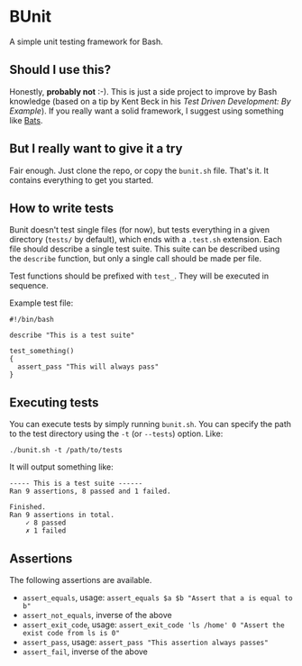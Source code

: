 BUnit
=====

A simple unit testing framework for Bash.

Should I use this?
------------------

Honestly, **probably not** :-). This is just a side project to improve by Bash knowledge (based on a tip by Kent Beck in his *Test Driven Development: By Example*). If you really want a solid framework, I suggest using something like [Bats](https://github.com/sstephenson/bats).

But I really want to give it a try
----------------------------------

Fair enough. Just clone the repo, or copy the `bunit.sh` file. That's it. It contains everything to get you started.

How to write tests
------------------

Bunit doesn't test single files (for now), but tests everything in a given directory (`tests/` by default), which ends with a `.test.sh` extension. Each file should describe a single test suite. This suite can be described using the `describe` function, but only a single call should be made per file.

Test functions should be prefixed with `test_`. They will be executed in sequence.

Example test file:

```
#!/bin/bash

describe "This is a test suite"

test_something()
{
  assert_pass "This will always pass"
}

```

Executing tests
---------------

You can execute tests by simply running `bunit.sh`. You can specify the path to the test directory using the `-t` (or `--tests`) option. Like:

`./bunit.sh -t /path/to/tests`

It will output something like:

```
----- This is a test suite ------
Ran 9 assertions, 8 passed and 1 failed.

Finished.
Ran 9 assertions in total.
	✓ 8 passed
	✗ 1 failed

```

Assertions
----------

The following assertions are available.

- `assert_equals`, usage: `assert_equals $a $b "Assert that a is equal to b"`
- `assert_not_equals`, inverse of the above
- `assert_exit_code`, usage: `assert_exit_code 'ls /home' 0 "Assert the exist code from ls is 0"`
- `assert_pass`, usage: `assert_pass "This assertion always passes"`
- `assert_fail`, inverse of the above


